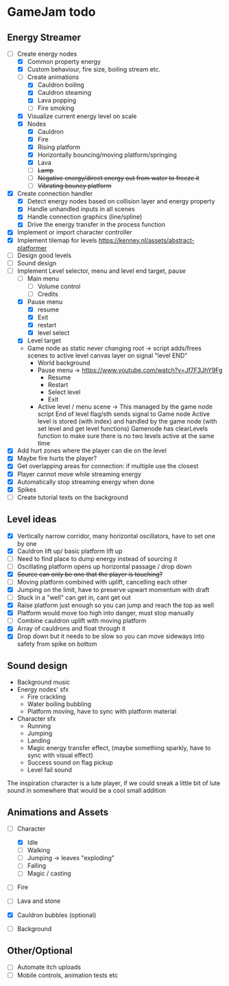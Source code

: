 # GameJam todo

## Energy Streamer
    
- [ ] Create energy nodes
    - [x] Common property energy
    - [x] Custom behaviour, fire size, boiling stream etc.
    - [ ] Create animations
        - [x] Cauldron boiling
        - [x] Cauldron steaming
        - [x] Lava popping
        - [ ] Fire smoking
    - [x] Visualize current energy level on scale
    - [x] Nodes
        - [x] Cauldron
        - [x] Fire
        - [x] Rising platform
        - [x] Horizontally bouncing/moving platform/springing
        - [x] Lava
        - [ ] ~~Lamp~~
        - [ ] ~~Negative energy/direct energy out from water to freeze it~~
        - [ ] ~~Vibrating bouncy platform~~
- [x] Create connection handler
    - [x] Detect energy nodes based on collision layer and energy property
    - [x] Handle unhandled inputs in all scenes
    - [x] Handle connection graphics (line/spline)
    - [x] Drive the energy transfer in the process function
- [x] Implement or import character controller
- [x] Implement tilemap for levels https://kenney.nl/assets/abstract-platformer
- [ ] Design good levels
- [ ] Sound design
- [ ] Implement Level selector, menu and level end target, pause
    - [ ] Main menu
        - [ ] Volume control
        - [ ] Credits
    - [x] Pause menu
        - [x] resume
        - [x] Exit
        - [x] restart
        - [x] level select
    - [x] Level target
    - Game node as static never changing root -> script adds/frees scenes to active level canvas layer on signal "level END"
        - World background
        - Pause menu -> https://www.youtube.com/watch?v=Jf7F3JhY9Fg
            - Resume
            - Restart
            - Select level
            - Exit
        - Active level / menu scene -> This managed by the game node script
    End of level flag/sth sends signal to Game node
    Active level is stored (with index) and handled by the game node (with set level and get level functions)
    Gamenode has clearLevels function to make sure there is no two levels active at the same time
- [x] Add hurt zones where the player can die on the level
- [x] Maybe fire hurts the player?
- [x] Get overlapping areas for connection: if multiple use the closest
- [x] Player cannot move while streaming energy
- [x] Automatically stop streaming energy when done
- [x] Spikes
- [ ] Create tutorial texts on the background

## Level ideas
- [x] Vertically narrow corridor, many horizontal oscillators, have to set one by one
- [x] Cauldron lift up/ basic platform lift up
- [ ] Need to find place to dump energy instead of sourcing it
- [ ] Oscillating platform opens up horizontal passage / drop down
- [x] ~~Source can only be one that the player is touching?~~
- [ ] Moving platform combined with uplift, cancelling each other
- [x] Jumping on the limit, have to preserve upwart momentum with draft
- [ ] Stuck in a "well" can get in, cant get out
- [x] Raise platform just enough so you can jump and reach the top as well
- [x] Platform would move too high into danger, must stop manually
- [ ] Combine cauldron uplift with moving platform
- [x] Array of cauldrons and float through it
- [x] Drop down but it needs to be slow so you can move sideways into safety from spike on bottom

## Sound design
- Background music
- Energy nodes' sfx
    - Fire crackling
    - Water boiling bubbling
    - Platform moving, have to sync with platform material
- Character sfx
    - Running
    - Jumping
    - Landing
    - Magic energy transfer effect, (maybe something sparkly, have to sync with visual effect)
    - Success sound on flag pickup
    - Level fail sound

The inspiration character is a lute player, if we could sneak a little bit of lute sound in somewhere that would be a cool small addition

## Animations and Assets
- [ ] Character
    - [x] Idle
    - [ ] Walking
    - [ ] Jumping -> leaves "exploding"
    - [ ] Falling
    - [ ] Magic / casting
- [ ] Fire
- [ ] Lava and stone
- [x] Cauldron bubbles (optional)
- [ ] Background



## Other/Optional

- [ ] Automate itch uploads
- [ ] Mobile controls, animation tests etc